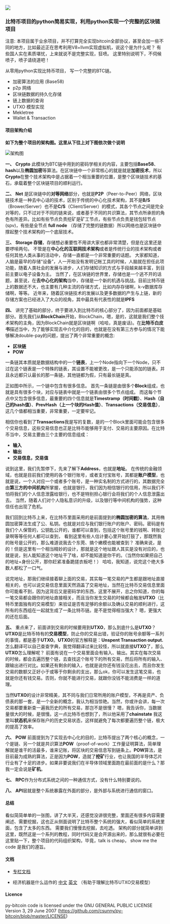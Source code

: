 
<a href="https://travis-ci.org/csunny/py-bitcoin"><img src="https://travis-ci.com/csunny/py-bitcoin.svg?branch=master" /></a>
### 比特币项目的python简易实现，利用python实现一个完整的区块链项目

注意: 本项目属于业余项目，并不打算完全实现bitcoin全部协议，甚至会加一些不同的地方，比如最近正在思考利用V8+llvm实现虚拟机，说这个是为什么呢？ 有些国人实在素质堪忧，上来就说不是完整实现，狂喷。 这里特别说明下，不伺候喷子，喷子请绕道吧！

从零用python实现比特币项目， 写一个完整的BTC链。

- 加密算法的应用 (Base58)
- p2p 网络
- 区块链数据的持久化存储
- 链上数据的查询
- UTXO 模型实现
- Mekletree 
- Wallet & Transaction



#### 项目架构介绍

**如下为整个项目的架构图。这里从下往上对下图依次做个说明**

![架构图](https://github.com/csunny/py-bitcoin/blob/master/docs/resource/img/py-bitcoin.jpeg)


**一、**  **Crypto** 此模块为BTC链中用到的密码学相关的内容，主要包括**Base58**、**hash**以及**椭圆加密**等算法。在区块链中一个非常核心的就是就是**加密技术**，所以**Crypto**在整个技术架构中是占据着一个相当重要的位置，是整个区块链技术的基石，承载着整个区块链项目的顺利运行。

**二、**  **Net** 是区块链中的**对等网络**部分，也就是**P2P**（Peer-to-Peer）网络，区块链技术是一种去中心话的技术，区别于传统的中心化技术架构，其不是**B/S**（Brower/Server）也不是**C/S**（Client/Server）的模式，其各个节点之间是完全对等的，只不过对于不同的链来说，或者基于不同的共识算法，其节点所承担的角色有所差异。比如有些节点负责挖矿是矿工节点，有些节点负责是钱包轻节点(spv)，有些是全节点 **full node** （存储了完整的链数据）所以网络也是区块链中撑起整个技术架构的一个底层技术。

**三、** **Storage 存储**，存储想必重要性不用讲大家也都非常清楚，但是在这里还是要啰嗦两句。 不管是在**中心化的互联网技术架构**或者是传统行业的技术架构或者任何其他人类从事的活动中，存储一直都是一个非常重要的话题。 大家都知道，人脑是最早的存储“设备”，人一开始没有发明记帐工具的时候，人脑就在担任此项功能，随着人类社会的发展与进步，人们存储知识的方式与手段越来越丰富，到目前主要以电子设备为主。 当然了，在区块链的世界里，存储也是一个逃不开的话题，甚至说，在**去中心化的架构**当中，存储是一个新的机遇与挑战。目前比特币链上的数据还不大，也主要有几种主流的存储方式，比如内存存储啊，k-v数据库存储啊，等等。 近年来，随着区块链技术的发展以及更多数据的产生与上链，新的存储方案也已经进入了大众的视角，其中最具有代表性的就是**IPFS**   

**四、** 讲完了基础的部分，终于要进入到比特币的核心部分了，因为前面都是基础部分。首先我们从**BlockChain**开始，BlockChain，嗯，是的，这就是我们整个技术架构的主角，因为BlockChain就是区块链啊（哈哈，真是废话)。在**比特币白皮书**描述当中，为了能够实现去中介化的目的，也就是在没有第三方参与的情况下能够解决double-pay的问题，提出了两个非常重要的概念:
- **区块链**
- **POW**

一条链其本质就是数据结构中的一个**链表**，上一个Node指向下一个Node，只不过在这个链表是一个特殊的链表，其设置不能被更改，是一个只能添加的链表。并且永远都只认最长的那一条链，其他链都为假，只有最长链是真。 

正如图中所示，一个链中包含有很多信息。 首先一条链是由很多个**Block**组成，也就是具有很多个块，对应与链表中就是一个链表由很多个节点组成。 而这每个节点中又包含很多信息，最重要的四个信息就是**Timestramp（时间戳）**、**Hash（自己的hash值）**、**PrevHash（上一个块的Hash值）**、**Transactions（交易信息）**，这几个值都相当重要，非常重要，一定要牢记。 

相信你也看到了**Transactions**我是写的复数，是的一个Block里面可能会包含很多个交易信息，这些交易信息也正是比特币能够用于支付、交易的主要原因。在比特币当中，交易主要由三个主要的信息组成：
-  **输入**  
-  **输出** 
-  **交易信息，交易值**
 
说到这里，我们先暂停下，先来了解下**Address**，也就是**地址**。 在传统的金融领域，也就是目前我们使用的各个银行账号，或者支付宝账号，其都是**账户模型**，也就是说，一个人对应一个或者多个账号，是一种实名制的方式进行的，其数据完全由**第三方的中间机构**所掌握，也就是银行，我们因为相信银行的信用，所以我们不怕将我们的个人信息泄露给银行，也不是特别担心银行会将我们的个人信息泄露出去。 当然，随着人们对个人隐私意识的升级，以及银行等中间机构的强势，这种信任也出现了危机。

我们回到比特币上来，在比特币里面采用的是前面提到的**椭圆加密的算法**，其用椭圆加密算法生成了公、私钥。也就是对应与我们银行账户的账户、密码。密码是有我们个人保管的，公钥匙公开的，谁都可以查到，包括这个账号里的钱啊、转账记录啊等等任何人都可以查到， 看到这里有些人估计要心里开始打鼓了，那既然我的账号是公开的，那么难道说我去个东莞、搞个嫩模也能被查到？ 准确来说，是的！但是这里有一个相当精妙的设计，那就是这个地址跟人其实是没有对应的，也就是说，别人能知道这个地址干了啥，却不能知道是你干的。（当然你如果把自己的地址+身份公开，那你赶紧准备跪搓衣板吧！） 哈哈，我知道，说完这个绝大多数人都松了一口气。

说完地址，那我们继续接着聊上面的交易，其实每一笔交易的产生都是跟地址直接相关的，也可以说交易信息里面天然涵盖了交易地址，当然在比特币交易信息里面你可能看不到，因为这背后又是密码学的东西，这里不展开，总之你知道，你的每一笔交易都会跟你的地址直接相关，而且当你发生交易的时候都会触发**UTXO**（比特币里面独有的交易模型）来验证是否有足够的余额以及确认交易的顺利进行，这所有的东西组在一起就生成了一条比特币链。是不是觉得相当强大？ 嗯，更强大的还在后面。

**五、** 重点来了，前面讲到交易的时候要用到**UTXO**，那么到底什么是**UTXO**？  **UTXO**是比特币特有的**交易模型**，防止你的交易出错，验证你的账号余额等一系列的事情，都是基于**UTXO**。**UTXO**的官方解释是：**Unspent Transaction output.** 怎么翻译可以自己查查字典，我觉得翻译过来比较怪，所以就直接**UTXO**了，那么**UTXO**怎么理解呢？ 前面有说在一个交易里面会有输入、输出。其实在每次交易的时候，都会去遍历整个链，去查找这个账号下的所有交易，然后将所有的输入、跟输出进行对比。如果还有剩余的输入，也就是说你还有钱没花出去，而且你发生交易的数额又正好小于或等于你剩余的支出，那么ok，你可以发生这笔交易，也就是你还有钱交易。否则，你就不能进行交易，就跟你没钱不能消费是一样的道理。

当然**UTXO**的设计非常精美，其不同与我们日常所用的账户模型，不再是资产、负债表的那一套，是一个全新的概念，我认为相当惊艳。当然，你或许会讲，每一次交易都要重新查一遍我历史的所有交易，那岂不是很慢？ 嗯，我告诉你，当数据量很大的时候，是很慢。这一点比特币也想到了，所以他采用了**chainstate** 我这里叫**状态机**来保存账户的历史交易状态，这样就避免了每次都要遍历整个链，极大的提高了效率。

**六、** **POW** 前面提到为了实现去中心化的目的，比特币提出了两个核心的概念，一个是链、另一个就是共识算法**POW**（proof-of-work）工作量证明算法，简单理解就是谁干的活最多，谁来记账，将区块的交易信息写到链条上。**POW**算法，是目前最为成熟的算法，正是因为**POW**，造就了**挖矿**行业，也让我国的半导体芯片行业有了十足的进步。如果非要说我们在半导体领域里面跑在最前面的是什么？那我一定会说是**矿机**。

**七、** **RPC**作为分布式系统之间的一种通信方式，没有什么特别要说的。 

**八、** **API**层就是整个系统暴露在外面的部分，是外部与系统进行通信的窗口。



#### 总结
看似简简单单的一张图，讲了大半天，还感觉没讲很完整，里面还有很多内容需要阐述、需要挖掘，这也正从侧面说明了比特币整个系统的强大，看似简单的系统里面，包含了太多的东西。 需要我们慢慢去挖掘，去吃透。 架构的部分就简单讲到这里，既然这是一个系列的教程，同时代码又是会开源出来的，那么就很有必要在这里贴一下，整个项目的代码组织架构，毕竟，talk is cheap， show me the code 是我们的遵旨。


#### 文档
- [专栏文档](https://xiaozhuanlan.com/eosio)

- 经济机器是什么运作的 [中文](https://v.qq.com/x/page/n0515obtcil.html) [英文](https://www.youtube.com/watch?v=PHe0bXAIuk0)  （有助于理解比特币UTXO交易模型）


#### Licence

py-bitcoin code is licensed under the GNU GENERAL PUBLIC LICENSE  Version 3, 29 June 2007 (https://github.com/csunny/py-bitcoin/blob/master/LICENSE)
